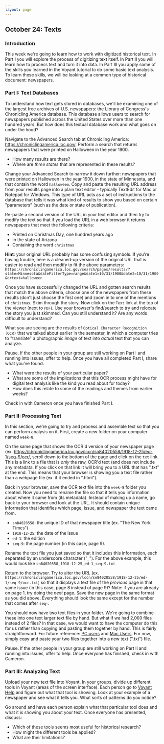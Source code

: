 ```yaml
---
layout: page
--- 
```


## October 24: Texts

### Introduction

This week we're going to learn how to work with digitized historical text. In Part I you will explore the process of digitizing text itself. In Part II you will learn how to process text and turn it into data. In Part III you apply some of the skills you learned in the Voyant tutorial to do some basic text analysis. To learn these skills, we will be looking at a common type of historical document: newspapers.

### Part I: Text Databases

To understand how text gets stored in databases, we'll be examining one of the largest free archives of U.S. newspapers: the Library of Congress's Chronicling America database. This database allows users to search for newspapers published across the United States over more than one hundred years. But how does this textual database work and what goes on under the hood?

Navigate to the Advanced Search tab at Chronicling America: <https://chroniclingamerica.loc.gov/>. Perform a search that returns newspapers that were printed on Halloween in the year 1900. 

- How many results are there?
- Where are *three states* that are represented in these results?

Change your Advanced Search to narrow it down further: newspapers that were printed on Halloween in the year 1900, in the state of Minnesota, and that contain the word `halloween`. Copy and paste the resulting URL address from your results page into a plain text editor - typically TextEdit for Mac or Notepad for Windows. This type of URL acts as a set of instructions to the database that tells it was what kind of results to show you based on certain "parameters" (such as the date or state of publication). 

Re-paste a second version of the URL in your text editor and then try to modify the text so that if you load the URL in a web browser it returns newspapers that meet the following criteria:
  
- Printed on Christmas Day, one hundred years ago
- In the state of Arizona
- Containing the word `christmas`

**Hint**: your original URL probably has some confusing symbols. If you're having trouble, here is a cleaned-up version of the original URL that is easier to read and then modify to fit the above parameters: `https://chroniclingamerica.loc.gov/search/pages/results/?state=Minnesota&dateFilterType=range&date1=10/31/1900&date2=10/31/1900&ortext=halloween`

Once you have successfully changed the URL and gotten search results that match the above criteria, choose one of the newspapers from these results (don't just choose the first one) and zoom in to one of the mentions of `christmas`. Skim through the story. Now click on the `Text` link at the top of the viewer (next to `PDF`). Use your browser's find/search to try and relocate the story you just skimmed. Can you still understand it? Are any words difficult to understand? 

What you are seeing are the results of `Optical Character Recognition (OCR)` that we talked about earlier in the semester, in which a computer tries to "translate" a photographic *image* of text into *actual* text that you can analyze. 

Pause. If the other people in your group are still working on Part I and running into issues, offer to help. Once you have all completed Part I, share what you've found.

- What were the results of your particular paper?
- What are some of the implications that this OCR process might have for digital text analysis like the kind you read about for today? 
- How does this relate to some of the readings and themes from earlier weeks?
	
Check in with Cameron once you have finished Part I. 

### Part II: Processing Text

In this section, we're going to try and process and assemble text so that you can perform analysis on it. First, create a new folder on your computer named `week-8`. 

On the same page that shows the OCR'd version of your newspaper page (ex. <https://chroniclingamerica.loc.gov/lccn/sn84020558/1918-12-25/ed-1/seq-9/ocr/>, scroll down to the bottom of the page and click on the `txt` link. This is a link to a file that is *only* the raw, OCR'd text (and does not include any metadata. If you click on that link it will bring you to a URL that has ".txt" at the end. This means that your browser is showing you a text file rather than a webpage file (ex. if it ended in ".html").

Back in your browser, save the OCR text file into the `week-8` folder you created. Now you need to rename the file so that it tells you information about where it came from (its metadata). Instead of making up a name, go back to your browser and look at the URL. It should contain unique information that identifies which page, issue, and newspaper the text came from. 

- `sn84020558`: the unique ID of that newspaper title (ex. "The New York Times") 
- `1918-12-25`: the date of the issue
- `ed-1`: the edition
- `seq-9`: the page number (in this case, page 9). 

Rename the text file you just saved so that it includes this information, each separated by an underscore character ("_"). For the above example, this would look like `sn84020558_1918-12-25_ed-1_seq-9.txt`

Return to the browser. Try to alter the URL (ex. `https://chroniclingamerica.loc.gov/lccn/sn84020558/1918-12-25/ed-1/seq-9/ocr.txt`) so that it displays a text file of the *previous* page in that same issue (in this case, page 8 instead of page 9)? Note: if you are already on page 1, try doing the *next* page. Save the new page in the same format as you did above. Everything should look the same except for the number that comes after `seq-`.

You should now have two text files in your folder. We're going to combine these into one text larger text file by hand. But what if we had 2,000 files instead of 2 files? In that case, we would want to have the computer do this for us rather than copying and pasting them together by hand. This is fairly straightforward. For future reference: [PC users](https://www.computerhope.com/issues/ch001376.htm#merge-text) and [Mac Users](https://www.computerhope.com/unix/ucat.htm). For now, simply copy and paste your two files together into a new text (".txt") file.

Pause. If the other people in your group are still working on Part II and running into issues, offer to help. Once everyone has finished, check in with Cameron.

### Part III: Analyzing Text

Upload your new text file into Voyant. In your groups, divide up different tools in Voyant (areas of the screen interface). Each person go to [Voyant Help](https://voyant-tools.org/docs/#!/guide/start) and figure out what that tool is showing. Look at your example of a newspaper and see what it tells you. What sorts of patterns do you notice?

Go around and have each person explain what that particular tool does and what it is showing you about your text. Once everyone has presented, discuss: 

- Which of these tools seems most useful for historical research?
- How might the different tools be applied?
- What are their limitations?


